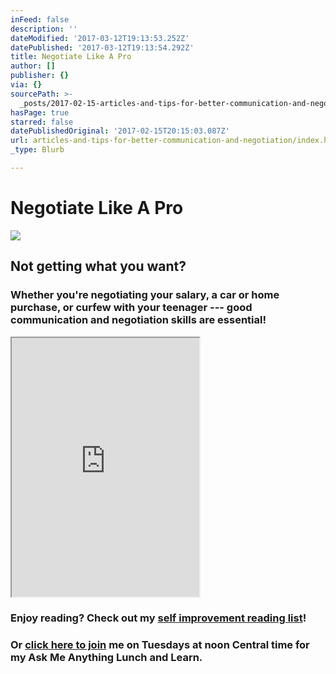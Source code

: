 ```yaml
---
inFeed: false
description: ''
dateModified: '2017-03-12T19:13:53.252Z'
datePublished: '2017-03-12T19:13:54.292Z'
title: Negotiate Like A Pro
author: []
publisher: {}
via: {}
sourcePath: >-
  _posts/2017-02-15-articles-and-tips-for-better-communication-and-negotiation.md
hasPage: true
starred: false
datePublishedOriginal: '2017-02-15T20:15:03.087Z'
url: articles-and-tips-for-better-communication-and-negotiation/index.html
_type: Blurb

---
```

# Negotiate Like A Pro
![](https://the-grid-user-content.s3-us-west-2.amazonaws.com/79779548-779b-4a0c-9504-b621adc80d94.png)

## Not getting what you want?

### Whether you're negotiating your salary, a car or home purchase, or curfew with your teenager --- good communication and negotiation skills are essential!

<iframe src="https://the-grid.github.io/ed-userhtml/?g=eJy1Vm1PIzcQ_kx-xbB3agDdZpMUBOStSimUSuGkikr9UFWRdz2bGLz2nu1NSE_33zv25oWAjqtOqvIhimf8zDNvjzM4jGP4GWdCwR0T8mouihLuxUxVJdxoU0AcjxoDKdQjzA3mwyhJMq5iUbAZ2lZBVzJ_pZXpIsEiRZ5pjkkmmbUiizvt6XkrszYCg3IYWbeSaOeILgK3KnEYOXxyiXegIMH6-vzgXZFNA_TUBl6fU5Y9zoyuFO-9y8_9pw-ZRGZ6EnPXh1wr1-uclk9wi3KBTmTsw9gIJj9Ypmxs0Yi8D18aB8kJjDmHla4M6OXzCuQ-9ZqQXqAxgqMFqlFwtcIh7HIBbbzJzYVdX0mlzh5bjQMA-BMpdSpOgYpDoRdCzWrP4AOMTt0coSQn5N54dX8PodxOB8vt9fgX0Hkd-faPuwnkQmILTpLGIAnhqHRcLEDwYfSiUr6qIROWOaGVbx7HOSqzalW2c9qSwrq4YIp6GRpoq9RmRqSYlNq6n6phxs4v8eKUtU9PeYrYZZfds7MLlvMfWFH2KSLrtnm7k6eXFxEU6OaaSPi70ZpOHOhw5PEWO_aMIlCswLc9whANowWTgjOHNDLMzNANo2kqmXokCL2xjRpUavhaGaYEq6X0szSYd0cTmhQFudFFKDA-lWic9fX2faoUjQv113dG4Uw74X_ZKsvQ2ryScuWHA5Zz5nxPYMmUOxwkhFu3Yc1aKB5wbGzwUyUM8mg0sCVTGwdmHc2hfYxGJ9RHMoxgewc2dwYJQe4DU8VygZLHfgPKkJNkKUrPylsxvr4b_zaJRtd-Of18GyJOxXk7OA1TgPF4QpWVWy8iepQIqNAV_dq0rQ6xQduwhbVz3YItkcZ3ZXHzcXx3HY1uhLEOPlLU707Ba8mrDGr4lxnsuK_Dfx_3SX15wv4X6pNvUJ_sUz94thZI02hLrSzaLUBQTp_FwfMkN347WFJBbeLdedCeYcSFLSVb9ZRWSCO-jvkNrPU6_Ve0-jusuH-uDDIJJeqSpNbOdSVpU7XzuihrbSU19uvrNztzMNPaiyyJq4UYuA7OBkmMsXandfbtqEU_JWMtG9Y_fVtdWRMkcRNeS3vAUqtl5bAP_tXpQXzWbrfLp34EjN6aeC5I1Ehynal8Jq-7WjcznX5VY6fPxdWxlOQBn4ZR3NlNxKZCW5b7Pd2LSvJaiN00_Soo_TuEcejE4YbPVoTfUPDt6KSVc1rts1jvS-KLuVsff7FcM2mGx_2BLVh92gRrsmEzSeyPLVawf7RiSxveI06PstSMv_yj8WATIrYR_9aDbRKFGmz0dqjRUV6p8BgevT-Gz0uqqV62cp-7hSEJ_hLGxrDV0XEfNkaP9NJY3_ir_fewGVSu2a_dwkmQwebGp0MnQU22Pv7EE9u6dOlgsufS3bp8OXr4vUKzOj7uL5iB90X2QFzqs5bSV1rlUmTuyM_ZcX9bhobflGv_n2P_LaSZ_hfUwFk-" height="414" style=""></iframe>

### Enjoy reading? Check out my [self improvement reading list][0]!

### Or [click here to join][1] me on Tuesdays at noon Central time for my Ask Me Anything Lunch and Learn.

[0]: http://dehenry.com/what-im-reading/?=what-im-reading
[1]: https://attendee.gotowebinar.com/rt/8560101924052575747?=AMAWebinar